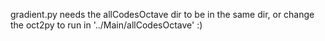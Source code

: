 gradient.py needs the allCodesOctave dir to be in the same dir,
or change the oct2py to run in '../Main/allCodesOctave' :)
